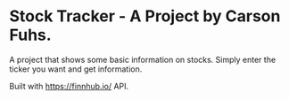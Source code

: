 # Stock Tracker - A Project by Carson Fuhs.

A project that shows some basic information on stocks. Simply enter the ticker you want and get information.

Built with https://finnhub.io/ API.